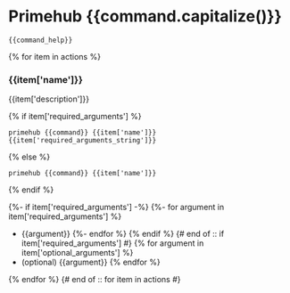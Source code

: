 
# Primehub {{command.capitalize()}}

```
{{command_help}}
```

{% for item in actions %}
### {{item['name']}}

{{item['description']}}

{% if item['required_arguments'] %}
```
primehub {{command}} {{item['name']}} {{item['required_arguments_string']}}
```
{% else %}
```
primehub {{command}} {{item['name']}}
```
{% endif %}

{%- if item['required_arguments'] -%}
{%- for argument in item['required_arguments'] %}
* {{argument}}
{%- endfor %}
{% endif %} {# end of :: if item['required_arguments'] #}
{% for argument in item['optional_arguments'] %}
* (optional) {{argument}}
{% endfor %}


{% endfor %} {# end of :: for item in actions #}

